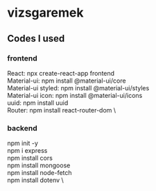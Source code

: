 # vizsgaremek

## Codes I used

### frontend
React: npx create-react-app frontend \
Material-ui: npm install @material-ui/core \
Material-ui styled: npm install @material-ui/styles \
Material-ui icon: npm install @material-ui/icons \
uuid: npm install uuid \
Router: npm install react-router-dom \

### backend
npm init -y \
npm i express \
npm install cors \
npm install mongoose \
npm install node-fetch \
npm install dotenv \